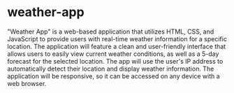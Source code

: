 # weather-app

"Weather App" is a web-based application that utilizes HTML, CSS, and JavaScript to provide users with real-time weather information for a specific location. The application will feature a clean and user-friendly interface that allows users to easily view current weather conditions, as well as a 5-day forecast for the selected location. The app will use the user's IP address to automatically detect their location and display weather information.
The application will be responsive, so it can be accessed on any device with a web browser.
